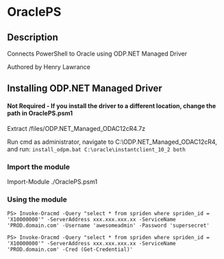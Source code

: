 # OraclePS

## Description

Connects PowerShell to Oracle using ODP.NET Managed Driver

Authored by Henry Lawrance

## Installing ODP.NET Managed Driver

#### Not Required - If you install the driver to a different location, change the path in OraclePS.psm1

Extract /files/ODP.NET_Managed_ODAC12cR4.7z

Run cmd as administrator, navigate to C:\ODP.NET_Managed_ODAC12cR4, and run:
`install_odpm.bat C:\oracle\instantclient_10_2 both`

### Import the module

Import-Module ./OraclePS.psm1

### Using the module

`PS> Invoke-Oracmd -Query "select * from spriden where spriden_id = 'X10000000'" -ServerAddress xxx.xxx.xxx.xx -ServiceName 'PROD.domain.com' -Username 'awesomeadmin' -Password 'supersecret'`

`PS> Invoke-Oracmd -Query "select * from spriden where spriden_id = 'X10000000'" -ServerAddress xxx.xxx.xxx.xx -ServiceName 'PROD.domain.com' -Cred (Get-Credential)'`